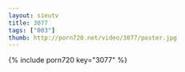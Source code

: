 ```yaml
--- 
layout: sieutv
title: 3077
tags: ["003"]
thumb: http://porn720.net/video/3077/poster.jpg
---
```

{% include porn720 key="3077" %} 
